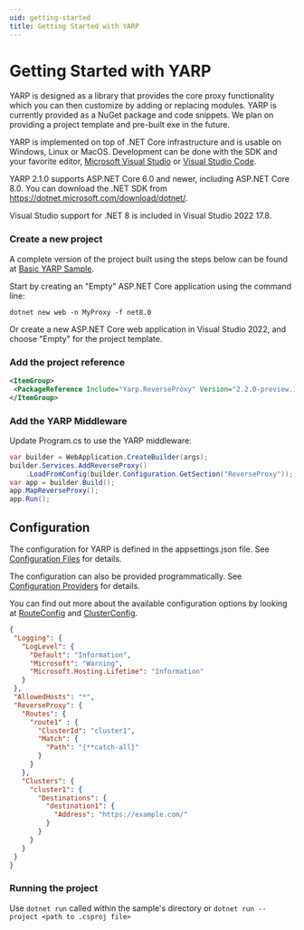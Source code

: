 ```yaml
---
uid: getting-started
title: Getting Started with YARP
---
```


# Getting Started with YARP

YARP is designed as a library that provides the core proxy functionality which you can then customize by adding or replacing modules.
YARP is currently provided as a NuGet package and code snippets.
We plan on providing a project template and pre-built exe in the future.

YARP is implemented on top of .NET Core infrastructure and is usable on Windows, Linux or MacOS.
Development can be done with the SDK and your favorite editor, [Microsoft Visual Studio](https://visualstudio.microsoft.com/vs/) or [Visual Studio Code](https://code.visualstudio.com/).

YARP 2.1.0 supports ASP.NET Core 6.0 and newer, including ASP.NET Core 8.0.
You can download the .NET SDK from https://dotnet.microsoft.com/download/dotnet/.

Visual Studio support for .NET 8 is included in Visual Studio 2022 17.8.

### Create a new project

A complete version of the project built using the steps below can be found at [Basic YARP Sample](https://github.com/microsoft/reverse-proxy/tree/release/latest/samples/BasicYarpSample).

Start by creating an "Empty" ASP.NET Core application using the command line:

```Console
dotnet new web -n MyProxy -f net8.0
```

Or create a new ASP.NET Core web application in Visual Studio 2022, and choose "Empty" for the project template. 

### Add the project reference

 ```XML
<ItemGroup> 
  <PackageReference Include="Yarp.ReverseProxy" Version="2.2.0-preview.1.24266.1" />
</ItemGroup> 
```

### Add the YARP Middleware

Update Program.cs to use the YARP middleware:

```C#
var builder = WebApplication.CreateBuilder(args);
builder.Services.AddReverseProxy()
    .LoadFromConfig(builder.Configuration.GetSection("ReverseProxy"));
var app = builder.Build();
app.MapReverseProxy();
app.Run();
```

## Configuration 

The configuration for YARP is defined in the appsettings.json file. See [Configuration Files](config-files.md) for details.

The configuration can also be provided programmatically. See [Configuration Providers](config-providers.md) for details.

You can find out more about the available configuration options by looking at [RouteConfig](xref:Yarp.ReverseProxy.Configuration.RouteConfig) and [ClusterConfig](xref:Yarp.ReverseProxy.Configuration.ClusterConfig).
 
 ```JSON
 {
  "Logging": {
    "LogLevel": {
      "Default": "Information",
      "Microsoft": "Warning",
      "Microsoft.Hosting.Lifetime": "Information"
    }
  },
  "AllowedHosts": "*",
  "ReverseProxy": {
    "Routes": {
      "route1" : {
        "ClusterId": "cluster1",
        "Match": {
          "Path": "{**catch-all}"
        }
      }
    },
    "Clusters": {
      "cluster1": {
        "Destinations": {
          "destination1": {
            "Address": "https://example.com/"
          }
        }
      }
    }
  }
}
```

### Running the project

Use `dotnet run` called within the sample's directory or `dotnet run --project <path to .csproj file>`
